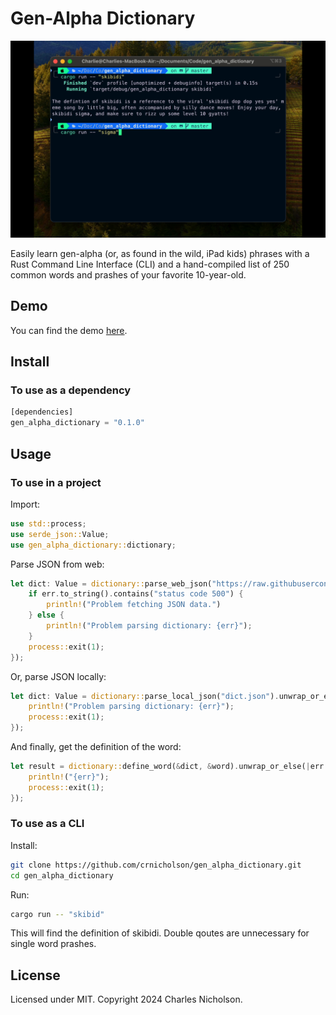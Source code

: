 # Gen-Alpha Dictionary

<img src="https://github.com/crnicholson/gen_alpha_dictionary/blob/master/media/image.png" alt="Demo photo" width="600"/> 

Easily learn gen-alpha (or, as found in the wild, iPad kids) phrases with a Rust Command Line Interface (CLI) and a hand-compiled list of 250 common words and prashes of your favorite 10-year-old. 

## Demo

You can find the demo [here](https://cloud-16v8cazw7-hack-club-bot.vercel.app/0demo.mp4).

## Install

### To use as a dependency

```rust
[dependencies]
gen_alpha_dictionary = "0.1.0"
```

## Usage

### To use in a project

Import:

```rust
use std::process;
use serde_json::Value;
use gen_alpha_dictionary::dictionary;
```

Parse JSON from web:

```rust
let dict: Value = dictionary::parse_web_json("https://raw.githubusercontent.com/crnicholson/gen_alpha_dictionary/refs/heads/master/dict.json").unwrap_or_else(|err| {
    if err.to_string().contains("status code 500") {
        println!("Problem fetching JSON data.")
    } else {
        println!("Problem parsing dictionary: {err}");
    }
    process::exit(1);
});
```

Or, parse JSON locally:

```rust
let dict: Value = dictionary::parse_local_json("dict.json").unwrap_or_else(|err| {
    println!("Problem parsing dictionary: {err}");
    process::exit(1);
});
```

And finally, get the definition of the word:

```rust
let result = dictionary::define_word(&dict, &word).unwrap_or_else(|err | {
    println!("{err}");
    process::exit(1);
});
```

### To use as a CLI

Install:

```bash
git clone https://github.com/crnicholson/gen_alpha_dictionary.git
cd gen_alpha_dictionary
```

Run:

```bash
cargo run -- "skibid"
```

This will find the definition of skibidi. Double qoutes are unnecessary for single word prashes.

## License

Licensed under MIT. Copyright 2024 Charles Nicholson.